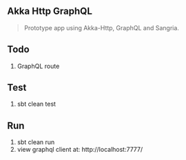Akka Http GraphQL
-----------------
>Prototype app using Akka-Http, GraphQL and Sangria.

Todo
----
1. GraphQL route

Test
----
1. sbt clean test

Run
---
1. sbt clean run
2. view graphql client at: http://localhost:7777/
